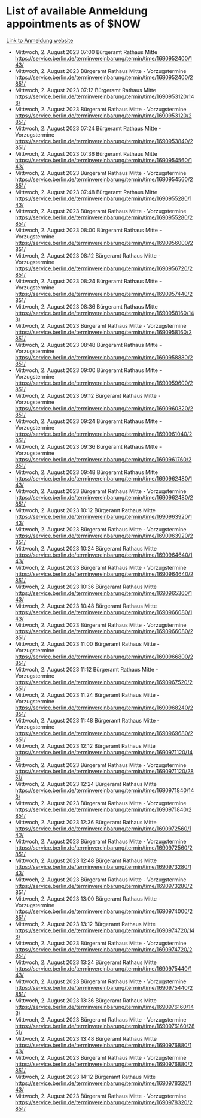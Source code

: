 # List of available Anmeldung appointments as of $NOW
[Link to Anmeldung website](https://service.berlin.de/terminvereinbarung/termin/tag.php?termin=1&anliegen[]=120686&dienstleisterlist=122210,122217,327316,122219,327312,122227,327314,122231,327346,122243,327348,122254,122252,329742,122260,329745,122262,329748,122271,327278,122273,327274,122277,327276,330436,122280,327294,122282,327290,122284,327292,122291,327270,122285,327266,122286,327264,122296,327268,150230,329760,122297,327286,122294,327284,122312,329763,122314,329775,122304,327330,122311,327334,122309,327332,317869,122281,327352,122279,329772,122283,122276,327324,122274,327326,122267,329766,122246,327318,122251,327320,122257,327322,122208,327298,122226,327300&herkunft=http%3A%2F%2Fservice.berlin.de%2Fdienstleistung%2F120686%2F)
- Mittwoch, 2. August 2023 07:00 Bürgeramt Rathaus Mitte https://service.berlin.de/terminvereinbarung/termin/time/1690952400/143/
- Mittwoch, 2. August 2023  Bürgeramt Rathaus Mitte - Vorzugstermine https://service.berlin.de/terminvereinbarung/termin/time/1690952400/2851/
- Mittwoch, 2. August 2023 07:12 Bürgeramt Rathaus Mitte https://service.berlin.de/terminvereinbarung/termin/time/1690953120/143/
- Mittwoch, 2. August 2023  Bürgeramt Rathaus Mitte - Vorzugstermine https://service.berlin.de/terminvereinbarung/termin/time/1690953120/2851/
- Mittwoch, 2. August 2023 07:24 Bürgeramt Rathaus Mitte - Vorzugstermine https://service.berlin.de/terminvereinbarung/termin/time/1690953840/2851/
- Mittwoch, 2. August 2023 07:36 Bürgeramt Rathaus Mitte https://service.berlin.de/terminvereinbarung/termin/time/1690954560/143/
- Mittwoch, 2. August 2023  Bürgeramt Rathaus Mitte - Vorzugstermine https://service.berlin.de/terminvereinbarung/termin/time/1690954560/2851/
- Mittwoch, 2. August 2023 07:48 Bürgeramt Rathaus Mitte https://service.berlin.de/terminvereinbarung/termin/time/1690955280/143/
- Mittwoch, 2. August 2023  Bürgeramt Rathaus Mitte - Vorzugstermine https://service.berlin.de/terminvereinbarung/termin/time/1690955280/2851/
- Mittwoch, 2. August 2023 08:00 Bürgeramt Rathaus Mitte - Vorzugstermine https://service.berlin.de/terminvereinbarung/termin/time/1690956000/2851/
- Mittwoch, 2. August 2023 08:12 Bürgeramt Rathaus Mitte - Vorzugstermine https://service.berlin.de/terminvereinbarung/termin/time/1690956720/2851/
- Mittwoch, 2. August 2023 08:24 Bürgeramt Rathaus Mitte - Vorzugstermine https://service.berlin.de/terminvereinbarung/termin/time/1690957440/2851/
- Mittwoch, 2. August 2023 08:36 Bürgeramt Rathaus Mitte https://service.berlin.de/terminvereinbarung/termin/time/1690958160/143/
- Mittwoch, 2. August 2023  Bürgeramt Rathaus Mitte - Vorzugstermine https://service.berlin.de/terminvereinbarung/termin/time/1690958160/2851/
- Mittwoch, 2. August 2023 08:48 Bürgeramt Rathaus Mitte - Vorzugstermine https://service.berlin.de/terminvereinbarung/termin/time/1690958880/2851/
- Mittwoch, 2. August 2023 09:00 Bürgeramt Rathaus Mitte - Vorzugstermine https://service.berlin.de/terminvereinbarung/termin/time/1690959600/2851/
- Mittwoch, 2. August 2023 09:12 Bürgeramt Rathaus Mitte - Vorzugstermine https://service.berlin.de/terminvereinbarung/termin/time/1690960320/2851/
- Mittwoch, 2. August 2023 09:24 Bürgeramt Rathaus Mitte - Vorzugstermine https://service.berlin.de/terminvereinbarung/termin/time/1690961040/2851/
- Mittwoch, 2. August 2023 09:36 Bürgeramt Rathaus Mitte - Vorzugstermine https://service.berlin.de/terminvereinbarung/termin/time/1690961760/2851/
- Mittwoch, 2. August 2023 09:48 Bürgeramt Rathaus Mitte https://service.berlin.de/terminvereinbarung/termin/time/1690962480/143/
- Mittwoch, 2. August 2023  Bürgeramt Rathaus Mitte - Vorzugstermine https://service.berlin.de/terminvereinbarung/termin/time/1690962480/2851/
- Mittwoch, 2. August 2023 10:12 Bürgeramt Rathaus Mitte https://service.berlin.de/terminvereinbarung/termin/time/1690963920/143/
- Mittwoch, 2. August 2023  Bürgeramt Rathaus Mitte - Vorzugstermine https://service.berlin.de/terminvereinbarung/termin/time/1690963920/2851/
- Mittwoch, 2. August 2023 10:24 Bürgeramt Rathaus Mitte https://service.berlin.de/terminvereinbarung/termin/time/1690964640/143/
- Mittwoch, 2. August 2023  Bürgeramt Rathaus Mitte - Vorzugstermine https://service.berlin.de/terminvereinbarung/termin/time/1690964640/2851/
- Mittwoch, 2. August 2023 10:36 Bürgeramt Rathaus Mitte https://service.berlin.de/terminvereinbarung/termin/time/1690965360/143/
- Mittwoch, 2. August 2023 10:48 Bürgeramt Rathaus Mitte https://service.berlin.de/terminvereinbarung/termin/time/1690966080/143/
- Mittwoch, 2. August 2023  Bürgeramt Rathaus Mitte - Vorzugstermine https://service.berlin.de/terminvereinbarung/termin/time/1690966080/2851/
- Mittwoch, 2. August 2023 11:00 Bürgeramt Rathaus Mitte - Vorzugstermine https://service.berlin.de/terminvereinbarung/termin/time/1690966800/2851/
- Mittwoch, 2. August 2023 11:12 Bürgeramt Rathaus Mitte - Vorzugstermine https://service.berlin.de/terminvereinbarung/termin/time/1690967520/2851/
- Mittwoch, 2. August 2023 11:24 Bürgeramt Rathaus Mitte - Vorzugstermine https://service.berlin.de/terminvereinbarung/termin/time/1690968240/2851/
- Mittwoch, 2. August 2023 11:48 Bürgeramt Rathaus Mitte - Vorzugstermine https://service.berlin.de/terminvereinbarung/termin/time/1690969680/2851/
- Mittwoch, 2. August 2023 12:12 Bürgeramt Rathaus Mitte https://service.berlin.de/terminvereinbarung/termin/time/1690971120/143/
- Mittwoch, 2. August 2023  Bürgeramt Rathaus Mitte - Vorzugstermine https://service.berlin.de/terminvereinbarung/termin/time/1690971120/2851/
- Mittwoch, 2. August 2023 12:24 Bürgeramt Rathaus Mitte https://service.berlin.de/terminvereinbarung/termin/time/1690971840/143/
- Mittwoch, 2. August 2023  Bürgeramt Rathaus Mitte - Vorzugstermine https://service.berlin.de/terminvereinbarung/termin/time/1690971840/2851/
- Mittwoch, 2. August 2023 12:36 Bürgeramt Rathaus Mitte https://service.berlin.de/terminvereinbarung/termin/time/1690972560/143/
- Mittwoch, 2. August 2023  Bürgeramt Rathaus Mitte - Vorzugstermine https://service.berlin.de/terminvereinbarung/termin/time/1690972560/2851/
- Mittwoch, 2. August 2023 12:48 Bürgeramt Rathaus Mitte https://service.berlin.de/terminvereinbarung/termin/time/1690973280/143/
- Mittwoch, 2. August 2023  Bürgeramt Rathaus Mitte - Vorzugstermine https://service.berlin.de/terminvereinbarung/termin/time/1690973280/2851/
- Mittwoch, 2. August 2023 13:00 Bürgeramt Rathaus Mitte - Vorzugstermine https://service.berlin.de/terminvereinbarung/termin/time/1690974000/2851/
- Mittwoch, 2. August 2023 13:12 Bürgeramt Rathaus Mitte https://service.berlin.de/terminvereinbarung/termin/time/1690974720/143/
- Mittwoch, 2. August 2023  Bürgeramt Rathaus Mitte - Vorzugstermine https://service.berlin.de/terminvereinbarung/termin/time/1690974720/2851/
- Mittwoch, 2. August 2023 13:24 Bürgeramt Rathaus Mitte https://service.berlin.de/terminvereinbarung/termin/time/1690975440/143/
- Mittwoch, 2. August 2023  Bürgeramt Rathaus Mitte - Vorzugstermine https://service.berlin.de/terminvereinbarung/termin/time/1690975440/2851/
- Mittwoch, 2. August 2023 13:36 Bürgeramt Rathaus Mitte https://service.berlin.de/terminvereinbarung/termin/time/1690976160/143/
- Mittwoch, 2. August 2023  Bürgeramt Rathaus Mitte - Vorzugstermine https://service.berlin.de/terminvereinbarung/termin/time/1690976160/2851/
- Mittwoch, 2. August 2023 13:48 Bürgeramt Rathaus Mitte https://service.berlin.de/terminvereinbarung/termin/time/1690976880/143/
- Mittwoch, 2. August 2023  Bürgeramt Rathaus Mitte - Vorzugstermine https://service.berlin.de/terminvereinbarung/termin/time/1690976880/2851/
- Mittwoch, 2. August 2023 14:12 Bürgeramt Rathaus Mitte https://service.berlin.de/terminvereinbarung/termin/time/1690978320/143/
- Mittwoch, 2. August 2023  Bürgeramt Rathaus Mitte - Vorzugstermine https://service.berlin.de/terminvereinbarung/termin/time/1690978320/2851/
